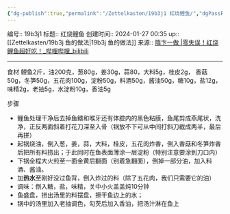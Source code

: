 ```yaml
---
{"dg-publish":true,"permalink":"/Zettelkasten/19b3j1 红烧鲤鱼/","dgPassFrontmatter":true}
---
```


编号:: 19b3j1
标题:: 红烧鲤鱼
创建时间:: 2024-01-27 00:35
up:: [[Zettelkasten/19b3j 鱼的做法\|19b3j 鱼的做法]]
来源:: [隋卞一做 |零失误！红烧鲤鱼超好吃！_哔哩哔哩_bilibili](https://www.bilibili.com/video/BV1h5411v7nT/?spm_id_from=333.788&vd_source=bcf798ace50733030b9c7e1fb6a3a349)

---

食材
鲤鱼2斤，油200克，葱80g，姜30g，蒜80，大料5g，桂皮2g，
香菇50g，冬笋50g，五花肉100g，淀粉50g，料酒50g，酱油50g，糖10g，盐12g，味精2g，老抽5g，水淀粉10g，香油5g

步骤
- 鲤鱼处理干净后去掉鱼鳍和喉牙还有体腔内的黑色粘膜，鱼尾剪成燕尾状，洗净，正反两面斜着打花刀深至入骨（锅放不下可从中间打斜刀截成两半，最后再拼）
- 起锅烧油，倒入葱，姜，蒜，大料，桂皮，五花肉炸香，倒入香菇和冬笋炸香后把所有料捞出；于此同时在鱼表面薄涂一层淀粉（特别注意要涂到刀口内）
- 下锅全程大火煎至一面金黄后翻面（别着急翻面），倒掉一部分油，加入料酒、酱油。
- 加**热水**至刚好没过鱼背，倒入炸过的料（除了五花肉，我们只需要它的油）
- 调味：倒入糖，盐，味精，关中小火盖盖炖10分钟
- 鱼盛盘，捞出汤里的料摆盘，擦干鱼边上的水；
- 锅中的汤里加入老抽调色，勾芡后加入香油，把汤汁淋在鱼上